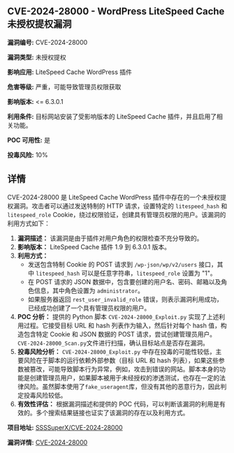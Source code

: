 ## CVE-2024-28000 - WordPress LiteSpeed Cache 未授权提权漏洞

**漏洞编号:** CVE-2024-28000

**漏洞类型:** 未授权提权

**影响应用:** LiteSpeed Cache WordPress 插件

**危害等级:** 严重，可能导致管理员权限获取

**影响版本:** <= 6.3.0.1

**利用条件:** 目标网站安装了受影响版本的 LiteSpeed Cache 插件，并且启用了相关功能。

**POC 可用性:** 是

**投毒风险:** 10%

## 详情

CVE-2024-28000 是 LiteSpeed Cache WordPress 插件中存在的一个未授权提权漏洞。攻击者可以通过发送特制的 HTTP 请求，设置特定的 `litespeed_hash` 和 `litespeed_role` Cookie，绕过权限验证，创建具有管理员权限的用户。该漏洞的利用方式如下：

1.  **漏洞描述：** 该漏洞是由于插件对用户角色的权限检查不充分导致的。
2.  **影响版本：** LiteSpeed Cache 插件 1.9 到 6.3.0.1 版本。
3.  **利用方式：**
    *   发送包含特制 Cookie 的 POST 请求到 `/wp-json/wp/v2/users` 接口，其中 `litespeed_hash` 可以是任意字符串，`litespeed_role` 设置为 "1"。
    *   在 POST 请求的 JSON 数据中，包含要创建的用户名、密码、邮箱以及角色信息，其中角色设置为 `administrator`。
    *   如果服务器返回 `rest_user_invalid_role` 错误，则表示漏洞利用成功，已经成功创建了一个具有管理员权限的用户。
4.  **POC 分析：** 提供的 Python 脚本 `CVE-2024-28000_Exploit.py` 实现了上述利用过程。它接受目标 URL 和 hash 列表作为输入，然后针对每个 hash 值，构造包含特定 Cookie 和 JSON 数据的 POST 请求，尝试创建管理员用户。`CVE-2024-28000_Scan.py`文件进行扫描，确认目标站点是否存在漏洞。
5.  **投毒风险分析：**  `CVE-2024-28000_Exploit.py` 中存在投毒的可能性较低，主要风险在于脚本的运行依赖外部参数（目标 URL 和 hash 列表），如果这些参数被篡改，可能导致脚本行为异常，例如，攻击到错误的网站。脚本本身的功能是创建管理员用户，如果脚本被用于未经授权的渗透测试，也存在一定的法律风险。虽然脚本使用了`fake_useragent`库，但没有其他的恶意行为，因此判定投毒风险较低。
6.  **有效性评估：** 根据漏洞描述和提供的 POC 代码，可以判断该漏洞的利用是有效的。多个搜索结果链接也证实了该漏洞的存在以及利用方式。

**项目地址:** [SSSSuperX/CVE-2024-28000](https://github.com/SSSSuperX/CVE-2024-28000)

**漏洞详情:** [CVE-2024-28000](https://nvd.nist.gov/vuln/detail/CVE-2024-28000)